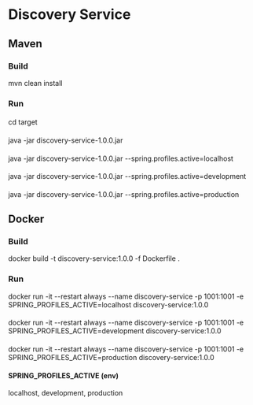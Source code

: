 # Discovery Service

## Maven
### Build
mvn clean install
### Run
####
cd target
####
java -jar discovery-service-1.0.0.jar
####
java -jar discovery-service-1.0.0.jar --spring.profiles.active=localhost
####
java -jar discovery-service-1.0.0.jar --spring.profiles.active=development
####
java -jar discovery-service-1.0.0.jar --spring.profiles.active=production

## Docker
### Build
docker build -t discovery-service:1.0.0 -f Dockerfile .

### Run
docker run -it --restart always --name discovery-service -p 1001:1001 -e SPRING_PROFILES_ACTIVE=localhost discovery-service:1.0.0
####
docker run -it --restart always --name discovery-service -p 1001:1001 -e SPRING_PROFILES_ACTIVE=development discovery-service:1.0.0
####
docker run -it --restart always --name discovery-service -p 1001:1001 -e SPRING_PROFILES_ACTIVE=production discovery-service:1.0.0

#### SPRING_PROFILES_ACTIVE (env)
localhost, development, production